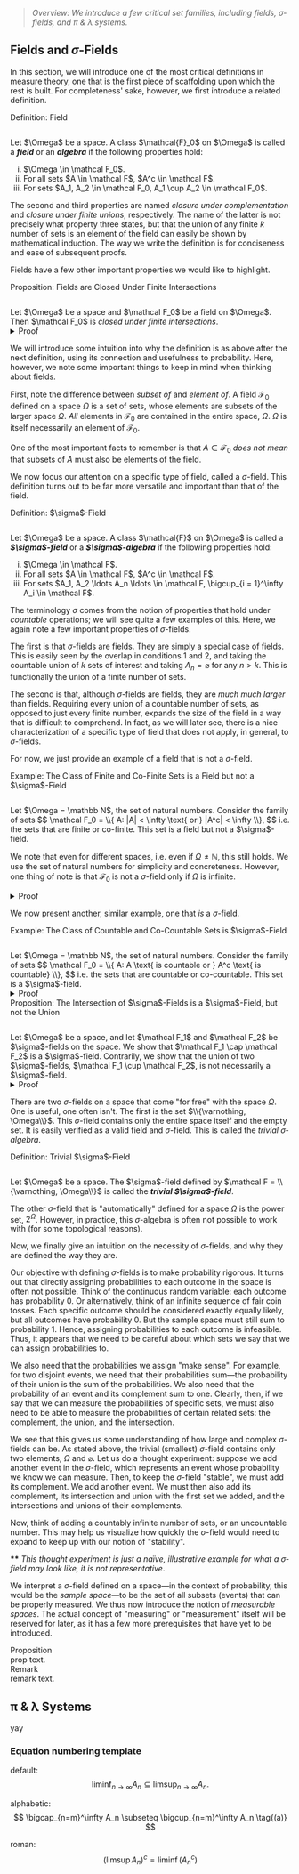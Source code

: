 > _Overview: We introduce a few critical set families, including fields, σ-fields, and π & λ systems._

## Fields and $\sigma$-Fields

In this section, we will introduce one of the most critical definitions in measure theory, one that is the first piece of scaffolding upon which the rest is built. For completeness' sake, however, we first introduce a related definition.



<div class="callout definition"><span class="label">Definition: Field</span><br/>
<hr style="height:0.01px; visibility:hidden;" />
Let $\Omega$ be a space. A class $\mathcal{F}_0$ on $\Omega$ is called a <strong><em>field</strong></em> or an <strong><em>algebra</strong></em> if the following properties hold:
<ol type="i">
  <li>$\Omega \in \mathcal F_0$.</li>
  <li>For all sets $A \in \mathcal F$, $A^c \in \mathcal F$.</li>
  <li>For sets $A_1, A_2 \in \mathcal F_0, A_1 \cup A_2 \in \mathcal F_0$.</li>
</ol>
</div>



The second and third properties are named <i>closure under complementation</i> and <i>closure under finite unions</i>, respectively. The name of the latter is not precisely what property three states, but that the union of any finite $k$ number of sets is an element of the field can easily be shown by mathematical induction. The way we write the definition is for conciseness and ease of subsequent proofs.

Fields have a few other important properties we would like to highlight.



<div class="callout proposition"><span class="label">Proposition: Fields are Closed Under Finite Intersections</span><br/>
<hr style="height:0.01px; visibility:hidden;" />
Let $\Omega$ be a space and $\mathcal F_0$ be a field on $\Omega$. Then $\mathcal F_0$ is <i>closed under finite intersections</i>.
</div>



<details class="collapsible">
  <summary>Proof</summary>
  <div class="collapsible__content">
  By the same induction reasoning as above, it suffices to show that, for any sets $A_1, A_2 \in \mathcal F_0$, $A_1 \cap A_2 \in \mathcal F_0$.

  By DeMorgan's laws, we have that
  $$ A_1 \cap A_2 = (A_1^c \cup A_2^c)^c. $$
  Since $A_1, A_2 \in \mathcal F_0$ and $\mathcal F_0$ is closed under complementation, $A_1^c, A_2^c \in \mathcal F_0$. Since $\mathcal F_0$ is closed under finite unions, $A_1^c \cup A_2^c \in \mathcal F_0$. Again, since $\mathcal F_0$ is closed under complementation, $(A_1^c \cup A_2^c)^c = A_1 \cap A_2 \in \mathcal F_0$.
  </div>
</details>



We will introduce some intuition into why the definition is as above after the next definition, using its connection and usefulness to probability. Here, however, we note some important things to keep in mind when thinking about fields. 

First, note the difference between <i>subset of</i> and <i>element of</i>. A field $\mathcal F_0$ defined on a space $\Omega$ is a set of sets, whose elements are subsets of the larger space $\Omega$. <i>All</i> elements in $\mathcal F_0$ are contained in the entire space, $\Omega$. $\Omega$ is itself necessarily an element of $\mathcal F_0$. 

One of the most important facts to remember is that $A \in \mathcal F_0$ <i>does not mean</i> that subsets of $A$ must also be elements of the field.

We now focus our attention on a specific type of field, called a $\sigma$-field. This definition turns out to be far more versatile and important than that of the field.



<div class="callout definition"><span class="label">Definition: $\sigma$-Field</span><br/>
<hr style="height:0.01px; visibility:hidden;" />
Let $\Omega$ be a space. A class $\mathcal{F}$ on $\Omega$ is called a <strong><em>$\sigma$-field</strong></em> or a <strong><em>$\sigma$-algebra</strong></em> if the following properties hold:
<ol type="i">
  <li>$\Omega \in \mathcal F$.</li>
  <li>For all sets $A \in \mathcal F$, $A^c \in \mathcal F$.</li>
  <li>For sets $A_1, A_2 \ldots A_n \ldots \in \mathcal F, \bigcup_{i = 1}^\infty A_i \in \mathcal F$.</li>
</ol>
</div>



The terminology $\sigma$ comes from the notion of properties that hold under <i>countable</i> operations; we will see quite a few examples of this. Here, we again note a few important properties of $\sigma$-fields. 

The first is that $\sigma$-fields are fields. They are simply a special case of fields. This is easily seen by the overlap in conditions 1 and 2, and taking the countable union of $k$ sets of interest and taking $A_{n} = \varnothing$ for any $n > k$. This is functionally the union of a finite number of sets.

The second is that, although $\sigma$-fields are fields, they are <i>much much larger</i> than fields. Requiring every union of a countable number of sets, as opposed to just every finite number, expands the size of the field in a way that is difficult to comprehend. In fact, as we will later see, there is a nice characterization of a specific type of field that does not apply, in general, to $\sigma$-fields.

For now, we just provide an example of a field that is not a $\sigma$-field.



<div class="callout example"><span class="label">Example: The Class of Finite and Co-Finite Sets is a Field but not a $\sigma$-Field</span><br/>
<hr style="height:0.01px; visibility:hidden;" />
Let $\Omega = \mathbb N$, the set of natural numbers. Consider the family of sets
$$ \mathcal F_0 = \\{ A: |A| < \infty \text{ or } |A^c| < \infty \\}, $$
i.e. the sets that are finite or co-finite. This set is a field but not a $\sigma$-field.

We note that even for different spaces, i.e. even if $\Omega \neq \mathbb N$, this still holds. We use the set of natural numbers for simplicity and concreteness. However, one thing of note is that $\mathcal F_0$ is not a $\sigma$-field only if $\Omega$ is infinite.
</div>



<details class="collapsible">
  <summary>Proof</summary>
  <div class="collapsible__content">
  We first verify that this is a field.
  <ol type="i">
      <li>$\Omega^c = \varnothing$ has cardinality 0, clearly finite, so $\Omega$ is co-finite.</li>
      <li>Let $A \in \mathcal F_0$. Then either $|A| < \infty$ or $|A^c| < \infty$. Then, clearly, $A^c \in \mathcal F_0$.</li>
      <li>Suppose $A_1, A_2\in \mathcal F_0$. Suppose first that $|A_1|, |A_2| < \infty$. Then $|A_1 \cup A_2| < \infty$, so $A_1 \cup A_2 \in \mathcal F_0$. Now suppose that at least one of the sets is co-finite&mdash;without loss of generality, suppose it is $A_1$. Then $(A_1 \cup A_2)^c \subseteq A_1^c$, so $|(A_1 \cup A_2)^c| \leq |A_1^c| < \infty$, so $A_1 \cup A_2$ must be co-finite.</li>
  </ol>
  Now we show that $\mathcal F_0$ is not a $\sigma$-field. Consider a countably infinite number of distinct <i>singletons</i>&mdash;sets containing only one element each from the space&mdash;whose union is also countably infinite, e.g. the set of even numbers. This set is itself not finite, but it is also not co-finite: its complement, the set of odd numbers, is also countably infinite. Clearly, however, this argument does not apply if $\Omega$ is finite.

  Thus, the family of finite and co-finite subsets of the natural numbers is a field, but not a $\sigma$-field.
  </div>
</details>



We now present another, similar example, one that <i>is</i> a $\sigma$-field.



<div class="callout example"><span class="label">Example: The Class of Countable and Co-Countable Sets is $\sigma$-Field</span><br/>
<hr style="height:0.01px; visibility:hidden;" />
Let $\Omega = \mathbb N$, the set of natural numbers. Consider the family of sets
$$ \mathcal F_0 = \\{ A: A \text{ is countable or } A^c \text{ is countable} \\}, $$
i.e. the sets that are countable or co-countable. This set is a $\sigma$-field.
</div>



<details class="collapsible">
  <summary>Proof</summary>
  <div class="collapsible__content">
  We verify the three conditions.
  <ol type="i">
      <li>As before, $\Omega^c = \varnothing$ is clearly countable. Thus, $\Omega \in \mathcal F$.</li>
      <li>Suppose that $A \in \mathcal F$. Then either $A$ or $A^c$ is countable. Thus, $A^c \in \mathcal F$.</li>
      <li>Suppose $A_n \in \mathcal F$ for $n \in \mathbb N$. Suppose first that $A_n$ is countable for all $n \in \mathbb N$. Then, because the countable union of countable elements is countable, $\bigcup_{n = 1}^\infty A_n \in \mathcal F$. Now suppose that there exists some $A_k$ that is co-countable. Then $\left(\bigcup_{n = 1}^\infty A_n \right)^c \subseteq A_k^c$, which is countable, and the countable union $\bigcup_{n = 1}^\infty A_n \in \mathcal F$.</li>
  </ol>
  </div>
</details>



<div class="callout proposition"><span class="label">Proposition: The Intersection of $\sigma$-Fields is a $\sigma$-Field, but not the Union </span><br/>
<hr style="height:0.01px; visibility:hidden;" />
Let $\Omega$ be a space, and let $\mathcal F_1$ and $\mathcal F_2$ be $\sigma$-fields on the space. We show that $\mathcal F_1 \cap \mathcal F_2$ is a $\sigma$-field. Contrarily, we show that the union of two $\sigma$-fields, $\mathcal F_1 \cup \mathcal F_2$, is not necessarily a $\sigma$-field.
</div>



<details class="collapsible">
  <summary>Proof</summary>
  <div class="collapsible__content">
  We show that $\mathcal F_1 \cap \mathcal F_2$ is a $\sigma$-field.   
  <ol type="i">
    <li>$\Omega \in \mathcal F_1, \mathcal F_2$ means that $\Omega \in \mathcal F_1 \cap \mathcal F_2$.</li>
    <li>Suppose $A \in \mathcal F_1 \cap \mathcal F_2$. Then $A \in \mathcal F_1,\mathcal F_2$, so $A^c \in \mathcal F_1,\mathcal F_2$, and hence $A^c \in \mathcal F_1 \cap \mathcal F_2$.</li>
    <li>Suppose $A_1, A_2 \ldots \in \mathcal F_1 \cap \mathcal F_2$. Then $A_1, A_2 \ldots \in \mathcal F_1, \mathcal F_2$, so $\bigcup_{n = 1}^\infty A_n \in \mathcal F_1, \mathcal F_2$, and hence $\bigcup_{n = 1}^\infty A_n \in \mathcal F_1 \cap \mathcal F_2$.</li>
  </ol>

  We provide a counterexample to show that $\mathcal F_1 \cup \mathcal F_2$ is not necessarily a $\sigma$-field.

  Let $A, B$ be subsets of $\Omega$.
  Let $\mathcal F_1 = \{\varnothing, A, A^c \Omega\}$, and let $\mathcal F_2 = \{\varnothing, B, B^c, \Omega\}$.

  Then $\mathcal F_1 \cup \mathcal F_2 = \{\varnothing, A, B, A^c, B^c, \Omega\}$. However, $A \cup B \notin \mathcal F_1 \cup \mathcal F_2$, so $\mathcal F_1 \cup \mathcal F_2$ is not closed under unions, and hence not a $\sigma$-field.
  </div>
</details>



There are two $\sigma$-fields on a space that come "for free" with the space $\Omega$. One is useful, one often isn't. The first is the set $\\{\varnothing, \Omega\\}$. This $\sigma$-field contains only the entire space itself and the empty set. It is easily verified as a valid field and $\sigma$-field. This is called the <i>trivial $\sigma$-algebra</i>.



<div class="callout definition"><span class="label">Definition: Trivial $\sigma$-Field</span><br/>
<hr style="height:0.01px; visibility:hidden;" />
Let $\Omega$ be a space. The $\sigma$-field defined by $\mathcal F = \\{\varnothing, \Omega\\}$ is called the <strong><em>trivial $\sigma$-field</strong></em>.
</div>



The other $\sigma$-field that is "automatically" defined for a space $\Omega$ is the power set, $2^\Omega$. However, in practice, this $\sigma$-algebra is often not possible to work with (for some topological reasons).

Now, we finally give an intuition on the necessity of $\sigma$-fields, and why they are defined the way they are.

Our objective with defining $\sigma$-fields is to make probability rigorous. It turns out that directly assigning probabilities to each outcome in the space is often not possible. Think of the continuous random variable: each outcome has probability 0. Or alternatively, think of an infinite sequence of fair coin tosses. Each specific outcome should be considered exactly equally likely, but all outcomes have probability 0. But the sample space must still sum to probability 1. Hence, assigning probabilities to each outcome is infeasible. Thus, it appears that we need to be careful about which sets we say that we can assign probabilities to. 

We also need that the probabilities we assign "make sense". For example, for two disjoint events, we need that their probabilities sum&mdash;the probability of their union is the sum of the probabilities. We also need that the probability of an event and its complement sum to one. Clearly, then, if we say that we can measure the probabilities of specific sets, we must also need to be able to measure the probabilities of certain related sets: the complement, the union, and the intersection.

We see that this gives us some understanding of how large and complex $\sigma$-fields can be. As stated above, the trivial (smallest) $\sigma$-field contains only two elements, $\Omega$ and $\varnothing$. Let us do a thought experiment: suppose we add another event in the $\sigma$-field, which represents an event whose probability we know we can measure. Then, to keep the $\sigma$-field "stable", we must add its complement. We add another event. We must then also add its complement, its intersection and union with the first set we added, and the intersections and unions of their complements. 

Now, think of adding a countably infinite number of sets, or an uncountable number. This may help us visualize how quickly the $\sigma$-field would need to expand to keep up with our notion of "stability". 

<strong>**</strong> <em>This thought experiment is just a naïve, illustrative example for what a $\sigma$-field may look like, it is not representative</em>.

We interpret a $\sigma$-field defined on a space&mdash;in the context of probability, this would be the <em>sample space</em>&mdash;to be the set of all subsets (events) that can be properly measured. We thus now introduce the notion of <em>measurable spaces</em>. The actual concept of "measuring" or "measurement" itself will be reserved for later, as it has a few more prerequisites that have yet to be introduced.



<div class="callout proposition"><span class="label">Proposition</span><br/>
prop text.
</div>

<div class="callout remark"><span class="label">Remark</span><br/>
remark text.
</div>

## π & λ Systems

yay

### Equation numbering template

default:
$$ \liminf_{n\to\infty} A_n \subseteq \limsup_{n\to\infty} A_n. $$

alphabetic:
$$ \bigcap_{n=m}^\infty A_n \subseteq \bigcup_{n=m}^\infty A_n \tag{(a)} $$

roman:
$$ (\limsup A_n)^c = \liminf (A_n^c) \tag{(i)} $$
